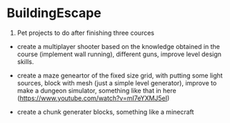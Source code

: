 # BuildingEscape


1. Pet projects to do after finishing three cources


- create a multiplayer shooter based on the knowledge obtained in the course (implement wall running), different guns, improve level design skills. 


- create a maze geneartor of the fixed size grid, with putting some light sources, block with mesh (just a simple level generator), improve to make a dungeon simulator, something like that in here (https://www.youtube.com/watch?v=mI7eYXMJ5eI)
 

- create a chunk generater blocks, something like a minecraft


